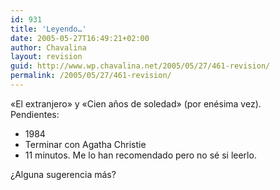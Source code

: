 ```yaml
---
id: 931
title: 'Leyendo…'
date: 2005-05-27T16:49:21+02:00
author: Chavalina
layout: revision
guid: http://www.wp.chavalina.net/2005/05/27/461-revision/
permalink: /2005/05/27/461-revision/
---
```

«El extranjero» y «Cien a&ntilde;os de soledad» (por enésima vez).  
Pendientes:

  * 1984
  * Terminar con Agatha Christie
  * 11 minutos. Me lo han recomendado pero no sé si leerlo.

&iquest;Alguna sugerencia más?
